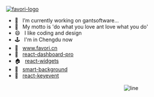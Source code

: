 

[![favori-logo](https://user-images.githubusercontent.com/13197560/131251197-7b3d7b82-c202-48fd-9635-6892f9011a97.png)](https://www.favori.cn)
- 🔭  &nbsp; I’m currently working on gantsoftware...
- 👹  &nbsp; My motto is 'do what you love ant love what you do'
- 😄  &nbsp; I like coding and design
- 🕹  &nbsp; I'm in Chengdu now 
- 📖  &nbsp; www.favori.cn
- 🦁  &nbsp; <a href="https://yuanguandong.github.io/react-dashboard-pro/" target="_blank">react-dashboard-pro</a>
- 🏠  &nbsp; <a href="https://yuanguandong.github.io/react-widgets/" target="_blank">react-widgets</a>
- 🐷  &nbsp; [smart-background](https://yuanguandong.github.io/smart-background/)  
- 🐽  &nbsp; [react-keyevent](https://react-keyevent.netlify.app)
&nbsp;&nbsp;&nbsp;&nbsp;&nbsp;&nbsp;&nbsp;&nbsp;&nbsp;&nbsp;&nbsp;&nbsp;&nbsp;&nbsp;&nbsp;&nbsp;&nbsp;&nbsp;&nbsp;&nbsp;&nbsp;&nbsp;&nbsp;&nbsp;&nbsp;&nbsp;&nbsp;&nbsp;&nbsp;&nbsp;&nbsp;&nbsp;&nbsp;&nbsp;&nbsp;&nbsp;&nbsp;&nbsp;&ensp;&emsp;&emsp;&emsp;&emsp;&emsp;&emsp;&emsp;&emsp;&emsp;&emsp;&emsp;&emsp;&emsp;&emsp;&emsp;&emsp;&emsp;&emsp;&emsp;&emsp;&emsp;&emsp;&emsp;&emsp;&emsp;&emsp;&emsp;&emsp;&emsp;&emsp;&emsp;&emsp;&emsp;&emsp;&emsp;&emsp;&emsp;&emsp;&emsp;&emsp;&emsp;&emsp;&emsp;&emsp;    ![line](https://user-images.githubusercontent.com/13197560/131251511-2b37b081-4452-439c-aa18-3793b36eb868.png)






